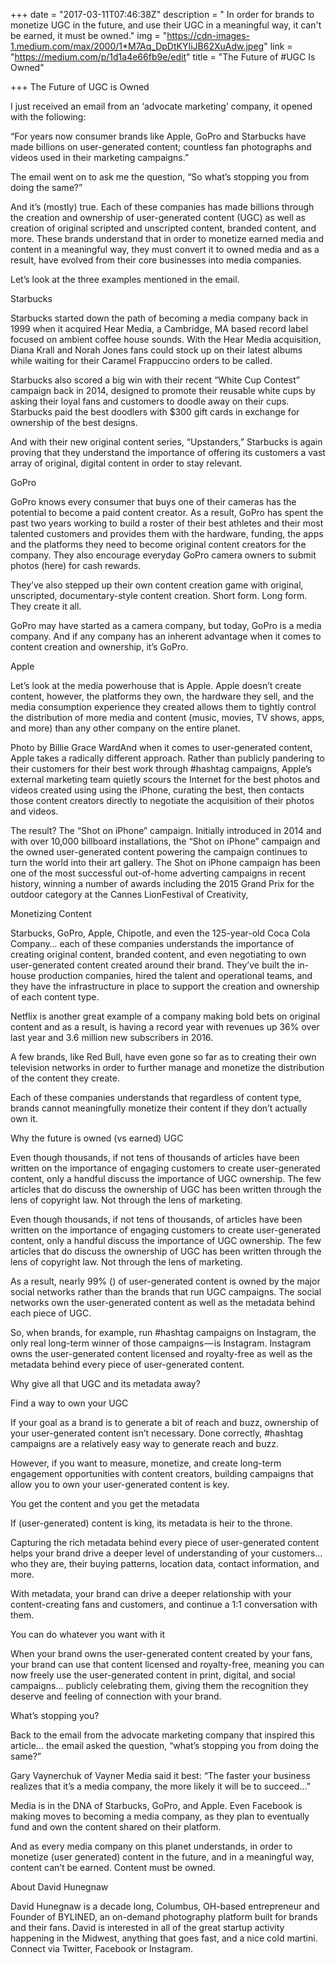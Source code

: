 +++
date = "2017-03-11T07:46:38Z"
description = " In order for brands to monetize UGC in the future, and use their UGC in a meaningful way, it can't be earned, it must be owned."
img = "https://cdn-images-1.medium.com/max/2000/1*M7Aq_DpDtKYIiJB62XuAdw.jpeg"
link = "https://medium.com/p/1d1a4e66fb9e/edit"
title = "The Future of #UGC Is Owned"

+++
The Future of UGC is Owned

I just received an email from an ‘advocate marketing’ company, it opened with the following:

“For years now consumer brands like Apple, GoPro and Starbucks have made billions on user-generated content; countless fan photographs and videos used in their marketing campaigns.”

The email went on to ask me the question, “So what’s stopping you from doing the same?”

And it’s (mostly) true. Each of these companies has made billions through the creation and ownership of user-generated content (UGC) as well as creation of original scripted and unscripted content, branded content, and more. These brands understand that in order to monetize earned media and content in a meaningful way, they must convert it to owned media and as a result, have evolved from their core businesses into media companies.

Let’s look at the three examples mentioned in the email.

Starbucks

Starbucks started down the path of becoming a media company back in 1999 when it acquired Hear Media, a Cambridge, MA based record label focused on ambient coffee house sounds. With the Hear Media acquisition, Diana Krall and Norah Jones fans could stock up on their latest albums while waiting for their Caramel Frappuccino orders to be called.

Starbucks also scored a big win with their recent “White Cup Contest” campaign back in 2014, designed to promote their reusable white cups by asking their loyal fans and customers to doodle away on their cups. Starbucks paid the best doodlers with $300 gift cards in exchange for ownership of the best designs.

And with their new original content series, “Upstanders,” Starbucks is again proving that they understand the importance of offering its customers a vast array of original, digital content in order to stay relevant.

GoPro

GoPro knows every consumer that buys one of their cameras has the potential to become a paid content creator. As a result, GoPro has spent the past two years working to build a roster of their best athletes and their most talented customers and provides them with the hardware, funding, the apps and the platforms they need to become original content creators for the company. They also encourage everyday GoPro camera owners to submit photos (here) for cash rewards.

They’ve also stepped up their own content creation game with original, unscripted, documentary-style content creation. Short form. Long form. They create it all.

GoPro may have started as a camera company, but today, GoPro is a media company. And if any company has an inherent advantage when it comes to content creation and ownership, it’s GoPro.

Apple

Let’s look at the media powerhouse that is Apple. Apple doesn’t create content, however, the platforms they own, the hardware they sell, and the media consumption experience they created allows them to tightly control the distribution of more media and content (music, movies, TV shows, apps, and more) than any other company on the entire planet.

Photo by Billie Grace WardAnd when it comes to user-generated content, Apple takes a radically different approach. Rather than publicly pandering to their customers for their best work through #hashtag campaigns, Apple’s external marketing team quietly scours the Internet for the best photos and videos created using using the iPhone, curating the best, then contacts those content creators directly to negotiate the acquisition of their photos and videos.

The result? The “Shot on iPhone” campaign. Initially introduced in 2014 and with over 10,000 billboard installations, the “Shot on iPhone” campaign and the owned user-generated content powering the campaign continues to turn the world into their art gallery. The Shot on iPhone campaign has been one of the most successful out-of-home adverting campaigns in recent history, winning a number of awards including the 2015 Grand Prix for the outdoor category at the Cannes LionFestival of Creativity,

Monetizing Content

Starbucks, GoPro, Apple, Chipotle, and even the 125-year-old Coca Cola Company… each of these companies understands the importance of creating original content, branded content, and even negotiating to own user-generated content created around their brand. They’ve built the in-house production companies, hired the talent and operational teams, and they have the infrastructure in place to support the creation and ownership of each content type.

Netflix is another great example of a company making bold bets on original content and as a result, is having a record year with revenues up 36% over last year and 3.6 million new subscribers in 2016.

A few brands, like Red Bull, have even gone so far as to creating their own television networks in order to further manage and monetize the distribution of the content they create.

Each of these companies understands that regardless of content type, brands cannot meaningfully monetize their content if they don’t actually own it.

Why the future is owned (vs earned) UGC

Even though thousands, if not tens of thousands of articles have been written on the importance of engaging customers to create user-generated content, only a handful discuss the importance of UGC ownership. The few articles that do discuss the ownership of UGC has been written through the lens of copyright law. Not through the lens of marketing.

Even though thousands, if not tens of thousands, of articles have been written on the importance of engaging customers to create user-generated content, only a handful discuss the importance of UGC ownership. The few articles that do discuss the ownership of UGC has been written through the lens of copyright law. Not through the lens of marketing.

As a result, nearly 99% () of user-generated content is owned by the major social networks rather than the brands that run UGC campaigns. The social networks own the user-generated content as well as the metadata behind each piece of UGC.

So, when brands, for example, run #hashtag campaigns on Instagram, the only real long-term winner of those campaigns — is Instagram. Instagram owns the user-generated content licensed and royalty-free as well as the metadata behind every piece of user-generated content.

Why give all that UGC and its metadata away?

Find a way to own your UGC

If your goal as a brand is to generate a bit of reach and buzz, ownership of your user-generated content isn’t necessary. Done correctly, #hashtag campaigns are a relatively easy way to generate reach and buzz.

However, if you want to measure, monetize, and create long-term engagement opportunities with content creators, building campaigns that allow you to own your user-generated content is key. 

You get the content and you get the metadata

If (user-generated) content is king, its metadata is heir to the throne. 

Capturing the rich metadata behind every piece of user-generated content helps your brand drive a deeper level of understanding of your customers… who they are, their buying patterns, location data, contact information, and more. 

With metadata, your brand can drive a deeper relationship with your content-creating fans and customers, and continue a 1:1 conversation with them.

You can do whatever you want with it

When your brand owns the user-generated content created by your fans, your brand can use that content licensed and royalty-free, meaning you can now freely use the user-generated content in print, digital, and social campaigns… publicly celebrating them, giving them the recognition they deserve and feeling of connection with your brand.

What’s stopping you?

Back to the email from the advocate marketing company that inspired this article… the email asked the question, “what’s stopping you from doing the same?”

Gary Vaynerchuk of Vayner Media said it best: “The faster your business realizes that it’s a media company, the more likely it will be to succeed…”

Media is in the DNA of Starbucks, GoPro, and Apple. Even Facebook is making moves to becoming a media company, as they plan to eventually fund and own the content shared on their platform.

And as every media company on this planet understands, in order to monetize (user generated) content in the future, and in a meaningful way, content can’t be earned. Content must be owned.

About David Hunegnaw

David Hunegnaw is a decade long, Columbus, OH-based entrepreneur and Founder of BYLINED, an on-demand photography platform built for brands and their fans. David is interested in all of the great startup activity happening in the Midwest, anything that goes fast, and a nice cold martini. Connect via Twitter, Facebook or Instagram.